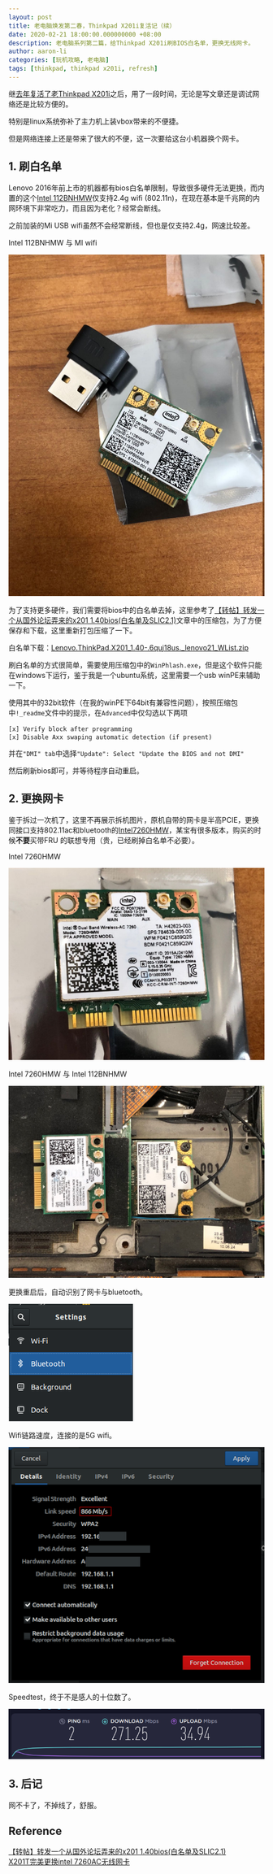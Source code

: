 ```yaml
---
layout: post
title: 老电脑焕发第二春，Thinkpad X201i复活记（续）
date: 2020-02-21 18:00:00.000000000 +08:00
description: 老电脑系列第二篇，给Thinkpad X201i刷BIOS白名单，更换无线网卡。
author: aaron-li
categories: [玩机攻略, 老电脑]
tags: [thinkpad, thinkpad x201i, refresh] 
---
```


继[去年复活了老Thinkpad X201i]({{site.url}}/2019/11/thinkpadx201i-refresh/)之后，用了一段时间，无论是写文章还是调试网络还是比较方便的。

特别是linux系统弥补了主力机上装vbox带来的不便捷。

但是网络连接上还是带来了很大的不便，这一次要给这台小机器换个网卡。

## 1. 刷白名单

Lenovo 2016年前上市的机器都有bios白名单限制，导致很多硬件无法更换，而内置的这个[Intel 112BNHMW](https://ark.intel.com/content/www/cn/zh/ark/products/59480/intel-centrino-wireless-n-1000-single-band.html)仅支持2.4g wifi (802.11n)，在现在基本是千兆网的内网环境下非常吃力，而且因为老化？经常会断线。

之前加装的Mi USB wifi虽然不会经常断线，但也是仅支持2.4g，网速比较差。

Intel 112BNHMW 与 MI wifi

![112b-and-mi](/assets/img/posts/2020-02-21-thinkpadx201i-refresh-2/112b-and-mi.jpg)

为了支持更多硬件，我们需要将bios中的白名单去掉，这里参考了[【转帖】转发一个从国外论坛弄来的x201 1.40bios(白名单及SLIC2.1)](https://forum.51nb.com/thread-1366013-1-1.html)文章中的压缩包，为了方便保存和下载，这里重新打包压缩了一下。

白名单下载：[Lenovo.ThinkPad.X201_1.40-.6quj18us._lenovo21_WList.zip](https://github.com/Li-Aaron/Li-Aaron.github.io/releases/download/0.0.1/Lenovo.ThinkPad.X201_1.40-.6quj18us._lenovo21_WList.zip)

刷白名单的方式很简单，需要使用压缩包中的`WinPhlash.exe`，但是这个软件只能在windows下运行，鉴于我是一个ubuntu系统，这里需要一个usb winPE来辅助一下。

使用其中的32bit软件（在我的winPE下64bit有兼容性问题），按照压缩包中`!_readme`文件中的提示，在`Advanced`中仅勾选以下两项  
```
[x] Verify block after programming  
[x] Disable Axx swaping automatic detection (if present)  
```
并在`"DMI" tab`中选择`"Update": Select "Update the BIOS and not DMI"`

然后刷新bios即可，并等待程序自动重启。

## 2. 更换网卡

鉴于拆过一次机了，这里不再展示拆机图片，原机自带的网卡是半高PCIE，更换同接口支持802.11ac和bluetooth的[Intel7260HMW](https://ark.intel.com/content/www/cn/zh/ark/products/75439/intel-dual-band-wireless-ac-7260.html)，某宝有很多版本，购买的时候**不要**买带FRU
的联想专用（贵，已经刷掉白名单不必要）。

Intel 7260HMW

![7260hmw](/assets/img/posts/2020-02-21-thinkpadx201i-refresh-2/7260hmw.jpg)

Intel 7260HMW 与 Intel 112BNHMW

![7260-112b](/assets/img/posts/2020-02-21-thinkpadx201i-refresh-2/7260-112b.jpg)

更换重启后，自动识别了网卡与bluetooth。

![bluetooth-setting](/assets/img/posts/2020-02-21-thinkpadx201i-refresh-2/bluetooth-setting.png)

Wifi链路速度，连接的是5G wifi。

![wifi-link-speed](/assets/img/posts/2020-02-21-thinkpadx201i-refresh-2/wifi-link-speed.png)

Speedtest，终于不是感人的十位数了。

![speedtest-result](/assets/img/posts/2020-02-21-thinkpadx201i-refresh-2/speedtest-result.png)

## 3. 后记

网不卡了，不掉线了，舒服。

## Reference
[【转帖】转发一个从国外论坛弄来的x201 1.40bios(白名单及SLIC2.1)](https://forum.51nb.com/thread-1366013-1-1.html)  
[X201T完美更换intel 7260AC无线网卡](https://forum.51nb.com/thread-1666112-1-1.html)  
